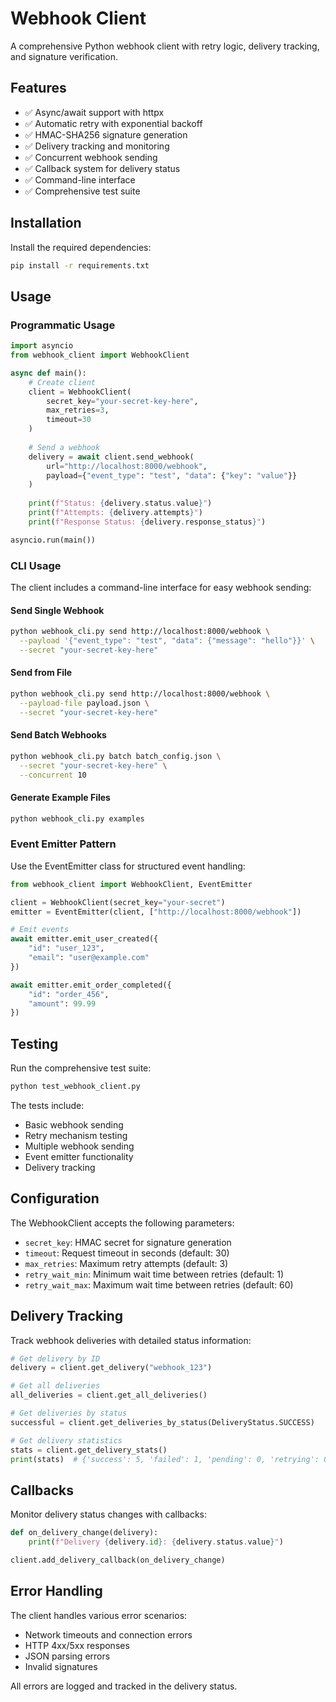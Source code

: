 # Webhook Client

A comprehensive Python webhook client with retry logic, delivery tracking, and signature verification.

## Features

- ✅ Async/await support with httpx
- ✅ Automatic retry with exponential backoff
- ✅ HMAC-SHA256 signature generation
- ✅ Delivery tracking and monitoring
- ✅ Concurrent webhook sending
- ✅ Callback system for delivery status
- ✅ Command-line interface
- ✅ Comprehensive test suite

## Installation

Install the required dependencies:

```bash
pip install -r requirements.txt
```

## Usage

### Programmatic Usage

```python
import asyncio
from webhook_client import WebhookClient

async def main():
    # Create client
    client = WebhookClient(
        secret_key="your-secret-key-here",
        max_retries=3,
        timeout=30
    )
    
    # Send a webhook
    delivery = await client.send_webhook(
        url="http://localhost:8000/webhook",
        payload={"event_type": "test", "data": {"key": "value"}}
    )
    
    print(f"Status: {delivery.status.value}")
    print(f"Attempts: {delivery.attempts}")
    print(f"Response Status: {delivery.response_status}")

asyncio.run(main())
```

### CLI Usage

The client includes a command-line interface for easy webhook sending:

#### Send Single Webhook
```bash
python webhook_cli.py send http://localhost:8000/webhook \
  --payload '{"event_type": "test", "data": {"message": "hello"}}' \
  --secret "your-secret-key-here"
```

#### Send from File
```bash
python webhook_cli.py send http://localhost:8000/webhook \
  --payload-file payload.json \
  --secret "your-secret-key-here"
```

#### Send Batch Webhooks
```bash
python webhook_cli.py batch batch_config.json \
  --secret "your-secret-key-here" \
  --concurrent 10
```

#### Generate Example Files
```bash
python webhook_cli.py examples
```

### Event Emitter Pattern

Use the EventEmitter class for structured event handling:

```python
from webhook_client import WebhookClient, EventEmitter

client = WebhookClient(secret_key="your-secret")
emitter = EventEmitter(client, ["http://localhost:8000/webhook"])

# Emit events
await emitter.emit_user_created({
    "id": "user_123",
    "email": "user@example.com"
})

await emitter.emit_order_completed({
    "id": "order_456",
    "amount": 99.99
})
```

## Testing

Run the comprehensive test suite:

```bash
python test_webhook_client.py
```

The tests include:
- Basic webhook sending
- Retry mechanism testing
- Multiple webhook sending
- Event emitter functionality
- Delivery tracking

## Configuration

The WebhookClient accepts the following parameters:

- `secret_key`: HMAC secret for signature generation
- `timeout`: Request timeout in seconds (default: 30)
- `max_retries`: Maximum retry attempts (default: 3)
- `retry_wait_min`: Minimum wait time between retries (default: 1)
- `retry_wait_max`: Maximum wait time between retries (default: 60)

## Delivery Tracking

Track webhook deliveries with detailed status information:

```python
# Get delivery by ID
delivery = client.get_delivery("webhook_123")

# Get all deliveries
all_deliveries = client.get_all_deliveries()

# Get deliveries by status
successful = client.get_deliveries_by_status(DeliveryStatus.SUCCESS)

# Get delivery statistics
stats = client.get_delivery_stats()
print(stats)  # {'success': 5, 'failed': 1, 'pending': 0, 'retrying': 0}
```

## Callbacks

Monitor delivery status changes with callbacks:

```python
def on_delivery_change(delivery):
    print(f"Delivery {delivery.id}: {delivery.status.value}")

client.add_delivery_callback(on_delivery_change)
```

## Error Handling

The client handles various error scenarios:
- Network timeouts and connection errors
- HTTP 4xx/5xx responses
- JSON parsing errors
- Invalid signatures

All errors are logged and tracked in the delivery status.